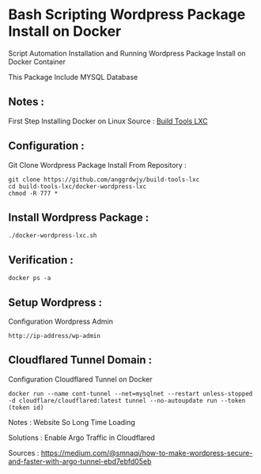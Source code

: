 # Bash Scripting Wordpress Package Install on Docker
Script Automation Installation and Running Wordpress Package Install on Docker Container

This Package Include MYSQL Database

Notes :
---------------
First Step Installing Docker on Linux
Source : [Build Tools LXC](https://github.com/anggrdwjy/build-tools-lxc)

Configuration :
---------------
Git Clone Wordpress Package Install From Repository :
```
git clone https://github.com/anggrdwjy/build-tools-lxc
cd build-tools-lxc/docker-wordpress-lxc
chmod -R 777 *
```

Install Wordpress Package :
-----------------
```
./docker-wordpress-lxc.sh
```

Verification :
---------------
```
docker ps -a
```

Setup Wordpress :
---------------
Configuration Wordpress Admin
```
http://ip-address/wp-admin
```

Cloudflared Tunnel Domain :
---------------
Configuration Cloudflared Tunnel on Docker
```
docker run --name cont-tunnel --net=mysqlnet --restart unless-stopped -d cloudflare/cloudflared:latest tunnel --no-autoupdate run --token (token id)
```

Notes : Website So Long Time Loading 

Solutions : Enable Argo Traffic in Cloudflared

Sources : https://medium.com/@smnaqi/how-to-make-wordpress-secure-and-faster-with-argo-tunnel-ebd7ebfd05eb
